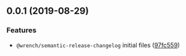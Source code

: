 ## 0.0.1 (2019-08-29)


### Features

* `@wrench/semantic-release-changelog` initial files ([97fc559](https://github.com/gavar/wrench/commit/97fc559))
